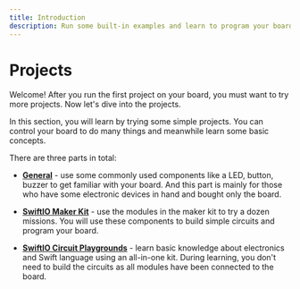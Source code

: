 ```yaml
---
title: Introduction
description: Run some built-in examples and learn to program your board.
---
```


# Projects

Welcome! After you run the first project on your board, you must want to try more projects. Now let's dive into the projects.

In this section, you will learn by trying some simple projects. You can control your board to do many things and meanwhile learn some basic concepts.


There are three parts in total:

- [**General**](./general/getting-started/overview) - use some commonly used components like a LED, button, buzzer to get familiar with your board. And this part is mainly for those who have some electronic devices in hand and bought only the board.

- [**SwiftIO Maker Kit**](./swiftio-maker-kit/overview) - use the modules in the maker kit to try a dozen missions. You will use these components to build simple circuits and program your board.

- [**SwiftIO Circuit Playgrounds**](./swiftio-circuit-playgrounds) - learn basic knowledge about electronics and Swift language using an all-in-one kit. During learning, you don't need to build the circuits as all modules have been connected to the board.